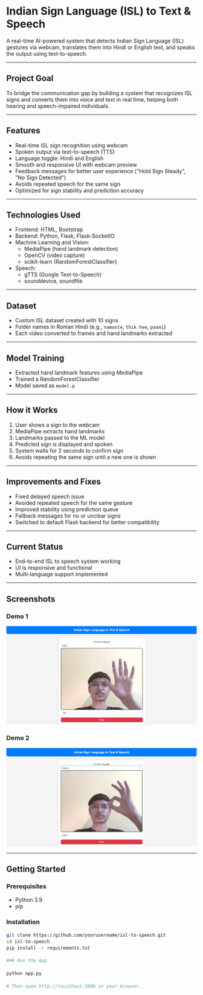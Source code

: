 # Indian Sign Language (ISL) to Text & Speech

A real-time AI-powered system that detects Indian Sign Language (ISL) gestures via webcam, translates them into Hindi or English text, and speaks the output using text-to-speech.

---

## Project Goal

To bridge the communication gap by building a system that recognizes ISL signs and converts them into voice and text in real time, helping both hearing and speech-impaired individuals.

---

## Features

- Real-time ISL sign recognition using webcam
- Spoken output via text-to-speech (TTS)
- Language toggle: Hindi and English
- Smooth and responsive UI with webcam preview
- Feedback messages for better user experience ("Hold Sign Steady", "No Sign Detected")
- Avoids repeated speech for the same sign
- Optimized for sign stability and prediction accuracy

---

## Technologies Used

- Frontend: HTML, Bootstrap
- Backend: Python, Flask, Flask-SocketIO
- Machine Learning and Vision:
  - MediaPipe (hand landmark detection)
  - OpenCV (video capture)
  - scikit-learn (RandomForestClassifier)
- Speech:
  - gTTS (Google Text-to-Speech)
  - sounddevice, soundfile

---

## Dataset

- Custom ISL dataset created with 10 signs
- Folder names in Roman Hindi (e.g., `namaste`, `thik hee`, `paani`)
- Each video converted to frames and hand landmarks extracted

---

## Model Training

- Extracted hand landmark features using MediaPipe
- Trained a RandomForestClassifier
- Model saved as `model.p`

---

## How it Works

1. User shows a sign to the webcam
2. MediaPipe extracts hand landmarks
3. Landmarks passed to the ML model
4. Predicted sign is displayed and spoken
5. System waits for 2 seconds to confirm sign
6. Avoids repeating the same sign until a new one is shown

---

## Improvements and Fixes

- Fixed delayed speech issue
- Avoided repeated speech for the same gesture
- Improved stability using prediction queue
- Fallback messages for no or unclear signs
- Switched to default Flask backend for better compatibility

---

## Current Status

- End-to-end ISL to speech system working
- UI is responsive and functional
- Multi-language support implemented

---

## Screenshots

### Demo 1
![Demo 1](assets/demo1.png)

### Demo 2
![Demo 2](assets/demo2.png)

---

## Getting Started

### Prerequisites

- Python 3.9
- pip

### Installation

```bash
git clone https://github.com/yourusername/isl-to-speech.git
cd isl-to-speech
pip install -r requirements.txt

### Run the App

python app.py

# Then open http://localhost:5000 in your browser.